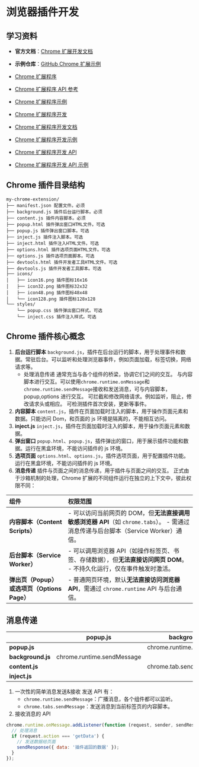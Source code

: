 # 浏览器插件开发

## 学习资料

- **官方文档**：[Chrome 扩展开发文档](https://developer.chrome.com/docs/extensions?hl=zh-cn)
- **示例仓库**：[GitHub Chrome 扩展示例](https://github.com/GoogleChrome/chrome-extensions-samples)

- [Chrome 扩展程序](https://developer.chrome.com/docs/extensions/)
- [Chrome 扩展程序 API 参考](https://developer.chrome.com/docs/extensions/reference/)
- [Chrome 扩展程序示例](https://developer.chrome.com/docs/extensions/samples/)
- [Chrome 扩展程序开发](https://developer.chrome.com/docs/extensions/mv3/)
- [Chrome 扩展程序开发文档](https://developer.chrome.com/docs/extensions/mv3/overview/)
- [Chrome 扩展程序开发示例](https://developer.chrome.com/docs/extensions/mv3/getstarted/)
- [Chrome 扩展程序开发 API](https://developer.chrome.com/docs/extensions/reference/)
- [Chrome 扩展程序开发 API 示例](https://developer.chrome.com/docs/extensions/samples/)

## Chrome 插件目录结构

```
my-chrome-extension/
├── manifest.json 配置文件。必须
├── background.js 插件后台运行脚本。必须
├── content.js 插件内容脚本。必须
├── popup.html 插件弹出窗口HTML文件。可选
├── popup.js 插件弹出窗口脚本。可选
├── inject.js 插件注入脚本。可选
├── inject.html 插件注入HTML文件。可选
├── options.html 插件选项页面HTML文件。可选
├── options.js 插件选项页面脚本。可选
├── devtools.html 插件开发者工具HTML文件。可选
├── devtools.js 插件开发者工具脚本。可选
├── icons/
│   ├── icon16.png 插件图标16x16
│   ├── icon32.png 插件图标32x32
│   ├── icon48.png 插件图标48x48
│   └── icon128.png 插件图标128x128
└── styles/
    └── popup.css 插件弹出窗口样式。可选
    └── inject.css 插件注入样式。可选
```

## Chrome 插件核心概念

1. **后台运行脚本**
   `background.js`，插件在后台运行的脚本，用于处理事件和数据。常驻后台。可以监听和处理浏览器事件，例如页面加载，标签切换，网络请求等。
   - 处理消息传递
     通常充当与各个组件的桥梁，协调它们之间的交互。
     与内容脚本进行交互。可以使用`chrome.runtime.onMessage`和`chrome.runtime.sendMessage`接收和发送消息，可与内容脚本，popup,options 进行交互。
     可拦截和修改网络请求。例如监听，阻止，修改请求头或相应。
     可检测插件首次安装，更新等事件。
2. **内容脚本**
   `content.js`，插件在页面加载时注入的脚本，用于操作页面元素和数据。只能访问 Dom，和页面的 js 环境是隔离的，不能相互访问。
3. **inject.js**
   `inject.js`，插件在页面加载时注入的脚本，用于操作页面元素和数据。
4. **弹出窗口**
   `popup.html`、`popup.js`，插件弹出的窗口，用于展示插件功能和数据。运行在黑盒环境，不能访问插件的 js 环境。
5. **选项页面**
   `options.html`、`options.js`，插件选项页面，用于配置插件功能。运行在黑盒环境，不能访问插件的 js 环境。
6. **消息传递**
   插件与页面之间的消息传递，用于插件与页面之间的交互。
   正式由于沙箱机制的处理，Chrome 扩展的不同组件运行在独立的上下文中，彼此权限不同：

| 组件                                        | 权限范围                                                                                                                            |
| :------------------------------------------ | :---------------------------------------------------------------------------------------------------------------------------------- |
| **内容脚本（Content Scripts）**             | - 可以访问当前网页的 DOM，但**无法直接调用敏感浏览器 API**（如 `chrome.tabs`）。 - 需通过消息传递与后台脚本（Service Worker）通信。 |
| **后台脚本（Service Worker）**              | - 可以调用浏览器 API（如操作标签页、书签、存储数据），但**无法直接访问网页 DOM**。 - 不持久化运行，仅在事件触发时激活。             |
| **弹出页（Popup）或选项页（Options Page）** | - 普通网页环境，默认**无法直接访问浏览器 API**，需通过 `chrome.runtime` API 与后台通信。                                            |

## 消息传递

|                   | popup.js                   | background.js              | content.js         | inject.js          |
| ----------------- | -------------------------- | -------------------------- | ------------------ | ------------------ |
| **popup.js**      |                            | chrome.runtime.sendMessage |                    |                    |
| **background.js** | chrome.runtime.sendMessage |                            | sendResponse       |                    |
| **content.js**    |                            | chrome.tab.sendMessage     |                    | window.postMessage |
| **inject.js**     |                            |                            | window.postMessage |                    |

1. 一次性的简单消息发送&接收
   发送 API 有：
   - `chrome.runtime.sendMessage`：广播消息，各个组件都可以监听。
   - `chrome.tabs.sendMessage`：发送消息到当前标签页的内容脚本。
2. 接收消息的 API

```js
chrome.runtime.onMessage.addListener(function (request, sender, sendResponse) {
  // 处理消息
  if (request.action === 'getData') {
    // 发送数据给页面
    sendResponse({ data: '插件返回的数据' });
  }
});
```
